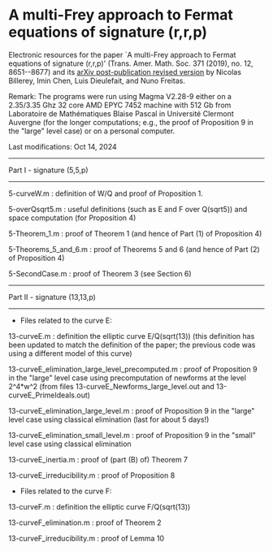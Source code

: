 # A multi-Frey approach to Fermat equations of signature (r,r,p)

Electronic resources for the paper `A multi-Frey approach to Fermat equations of signature (r,r,p)' (Trans. Amer. Math. Soc. 371 (2019), no. 12, 8651--8677) and its <a href="https://arxiv.org/abs/1703.06530">arXiv post-publication revised version</a> by Nicolas Billerey, Imin Chen, Luis Dieulefait, and Nuno Freitas.

Remark: The programs were run using Magma V2.28-9 either on a 2.35/3.35 Ghz 32 core AMD EPYC 7452 machine with 512 Gb from Laboratoire de Mathématiques Blaise Pascal in Université Clermont Auvergne (for the longer computations; e.g., the proof of Proposition 9 in the "large" level case) or on a personal computer.

Last modifications: Oct 14, 2024

********************************
Part I - signature (5,5,p)
********************************

5-curveW.m : definition of W/Q and proof of Proposition 1.

5-overQsqrt5.m : useful definitions (such as E and F over Q(sqrt5)) and space computation (for Proposition 4)

5-Theorem_1.m : proof of Theorem 1 (and hence of Part (1) of Proposition 4)

5-Theorems_5_and_6.m : proof of Theorems 5 and 6 (and hence of Part (2) of Proposition 4)

5-SecondCase.m : proof of Theorem 3 (see Section 6)


********************************
Part II - signature (13,13,p)
********************************

* Files related to the curve E:

13-curveE.m : definition the elliptic curve E/Q(sqrt(13)) (this definition has been updated to match the definition of the paper; the previous code was using a different model of this curve)

13-curveE_elimination_large_level_precomputed.m : proof of Proposition 9 in the "large" level case using precomputation of newforms at the level 2^4*w^2 (from files 13-curveE_Newforms_large_level.out and 13-curveE_PrimeIdeals.out)

13-curveE_elimination_large_level.m : proof of Proposition 9 in the "large" level case using classical elimination (last for about 5 days!)

13-curveE_elimination_small_level.m : proof of Proposition 9 in the "small" level case using classical elimination

13-curveE_inertia.m : proof of (part (B) of) Theorem 7

13-curveE_irreducibility.m : proof of Proposition 8


* Files related to the curve F:

13-curveF.m : definition the elliptic curve F/Q(sqrt(13))

13-curveF_elimination.m : proof of Theorem 2

13-curveF_irreducibility.m : proof of Lemma 10


